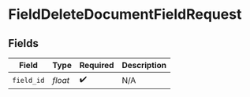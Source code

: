 # FieldDeleteDocumentFieldRequest


## Fields

| Field              | Type               | Required           | Description        |
| ------------------ | ------------------ | ------------------ | ------------------ |
| `field_id`         | *float*            | :heavy_check_mark: | N/A                |
